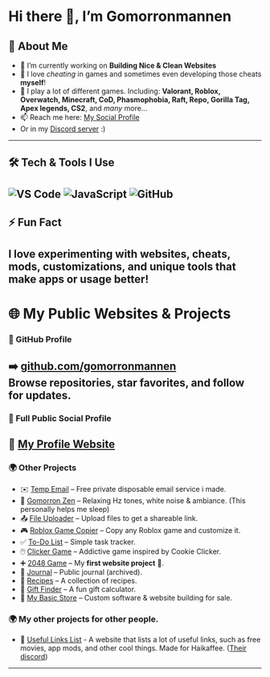 # Hi there 👋, I’m Gomorronmannen

## 🚀 About Me
- 🔭 I’m currently working on **Building Nice & Clean Websites**
- 🥂 I love *cheating* in games and sometimes even developing those cheats **myself**!
- 💫 I play a lot of different games. Including: **Valorant, Roblox, Overwatch, Minecraft, CoD, Phasmophobia, Raft, Repo, Gorilla Tag, Apex legends, CS2**, and *many* more...
- 📫 Reach me here: [My Social Profile](https://gomorronmannen.github.io/my-profile/)
- Or in my [Discord server](https://discord.gg/A4wNyhpSvA) :)
---
## 🛠️ Tech & Tools I Use
![VS Code](https://img.shields.io/badge/VS%20Code-0078d7?style=for-the-badge&logo=visual-studio-code&logoColor=white)
![JavaScript](https://img.shields.io/badge/JavaScript-f7df1e?style=for-the-badge&logo=javascript&logoColor=black)
![GitHub](https://img.shields.io/badge/GitHub-181717?style=for-the-badge&logo=github&logoColor=white)
---
## ⚡ Fun Fact
I love experimenting with **websites, cheats, mods, customizations, and unique tools** that make apps or usage better!
---
# 🌐 My Public Websites & Projects

### 🔶 GitHub Profile
➡️ **[github.com/gomorronmannen](https://github.com/gomorronmannen)**  
Browse repositories, star favorites, and follow for updates.
---
### 📂 Full Public Social Profile  
🔗 **[My Profile Website](https://gomorronmannen.github.io/my-profile/)**
---
### 🌍 Other Projects
- ✉️ [Temp Email](https://gomorronmannen.github.io/temp-email/) – Free private disposable email service i made.
- 🌿 [Gomorron Zen](https://gomorronmannen.github.io/Gomorron-Zen/) – Relaxing Hz tones, white noise & ambiance. (This personally helps me sleep)
- 📤 [File Uploader](https://gomorronmannen.github.io/fileuploader/) – Upload files to get a shareable link.
- 🎮 [Roblox Game Copier](https://gomorronmannen.github.io/roblox-game-copier/) – Copy any Roblox game and customize it.  
- ✅ [To-Do List](https://gomorronmannen.github.io/to-do-list/) – Simple task tracker.
- 🖱️ [Clicker Game](https://gomorronmannen.github.io/clicker-game/) – Addictive game inspired by Cookie Clicker.
- ➕ [2048 Game](https://gomorronmannen.github.io/2048-game/) – My **first website project** 🎉.
- 📓 [Journal](https://gomorronmannen.github.io/official-public-journal/) – Public journal (archived).
- 🍳 [Recipes](https://gomorronmannen.github.io/gomorron-recipes/) – A collection of recipes.
- 🎁 [Gift Finder](https://gomorronmannen.github.io/gift-finder/) – A fun gift calculator.
- 💼 [My Basic Store](https://gomorronmannen.github.io/my-simple-store/) – Custom software & website building for sale.
### 🌍 My other projects for other people.
- 🔗 [Useful Links List](https://coffee-cheats-web.github.io/Useful-Links/) - A website that lists a lot of useful links, such as free movies, app mods, and other cool things. Made for Haikaffee. ([Their discord](https://discord.gg/yuWwTcmQDH))
---
